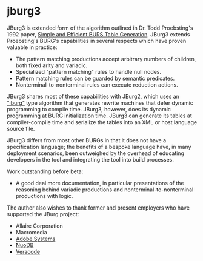 # jburg3
JBurg3 is  extended form of the algorithm outlined in Dr. Todd Proebsting's 1992 paper, [Simple and Efficient BURS Table Generation](http://research.cs.wisc.edu/techreports/1991/TR1065.pdf). JBurg3 extends Proebsting's BURG's capabilities in several respects which have proven valuable in practice:
* The pattern matching productions accept arbitrary numbers of children, both fixed arity and variadic.
* Specialized "pattern matching" rules to handle null nodes.
* Pattern matching rules can be guarded by semantic predicates.
* Nonterminal-to-nonterminal rules can execute reduction actions.

JBurg3 shares most of these capabilities with JBurg2, which uses an ["iburg"](http://drhanson.s3.amazonaws.com/storage/documents/iburg.pdf) type algorithm that generates rewrite machines that defer dynamic programming to compile time. JBurg3, however, does its dynamic programming at BURG initialization time. JBurg3 can generate its tables at compiler-compile time and serialize the tables into an XML or host language source file.

JBurg3 differs from most other BURGs in that it does not have a specification language; the benefits of a bespoke language have, in many deployment scenarios, been outweighed by the overhead of educating developers in the tool and integrating the tool into build processes.

Work outstanding before beta:
* A good deal more documentation, in particular presentations of the reasoning behind variadic productions and nonterminal-to-nonterminal productions with logic.

The author also wishes to thank former and present employers who have supported the JBurg project:

* Allaire Corporation
* Macromedia
* [Adobe Systems](http://www.adobe.com)
* [NuoDB](http://www.nuodb.com)
* [Veracode](http://www.veracode.com)
